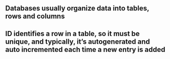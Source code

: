 ## Databases usually organize data into tables, rows and columns





## ID identifies a row in a table, so it must be unique, and typically, it’s autogenerated and auto incremented each time a new entry is added
